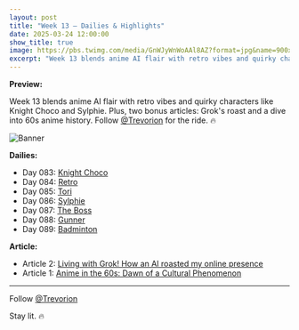 ```yaml
---
layout: post
title: "Week 13 – Dailies & Highlights"
date: 2025-03-24 12:00:00
show_title: true
image: https://pbs.twimg.com/media/GnWJyWnWoAAl8AZ?format=jpg&name=900x900
excerpt: "Week 13 blends anime AI flair with retro vibes and quirky characters like Knight Choco and Sylphie. Plus, two bonus articles: Grok's roast and a dive into 60s anime history. Follow @Trevorion for the ride. 🔥"
---
```

  
**Preview:**  
  
Week 13 blends anime AI flair with retro vibes and quirky characters like Knight Choco and Sylphie. Plus, two bonus articles: Grok's roast and a dive into 60s anime history. Follow [@Trevorion](https://x.com/Trevorion) for the ride. 🔥
  
![Banner](https://pbs.twimg.com/media/GouKfB4XQAEvXW7?format=jpg&name=4096x4096)
  
**Dailies:**
- Day 083: [Knight Choco](https://x.com/Trevorion/status/1904097854123045083)
- Day 084: [Retro](https://x.com/Trevorion/status/1904549282058744144)
- Day 085: [Tori](https://x.com/Trevorion/status/1904826815052415023)
- Day 086: [Sylphie](https://x.com/Trevorion/status/1905194752057958432)
- Day 087: [The Boss](https://x.com/Trevorion/status/1905599705821671609)
- Day 088: [Gunner](https://x.com/Trevorion/status/1905941122330804340)
- Day 089: [Badminton](https://x.com/Trevorion/status/1906377642552803656)

**Article:**  
- Article 2: [Living with Grok! How an AI roasted my online presence](https://x.com/Trevorion/status/1907214486009683990)
- Article 1: [Anime in the 60s:  Dawn of a Cultural Phenomenon](https://x.com/Trevorion/status/1905913520631300310)

---
Follow [@Trevorion](https://x.com/Trevorion)

Stay lit. 🔥
